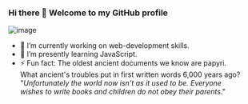 ### Hi there 👋 Welcome to my GitHub profile

<!--
**Gegardus/Gegardus** is a ✨ _special_ ✨ repository because its `README.md` (this file) appears on your GitHub profile.

Here are some ideas to get you started:

- 🔭 I’m currently working on web-development skills.
- 🌱 I’m currently learning JavaScript.
- 👯 I’m looking to collaborate on open source projects,
- 🤔 I’m looking for help with ...
- 💬 Ask me about ...
- 📫 How to reach me: ...
- 😄 Pronouns: ...
-->
![image](https://user-images.githubusercontent.com/52704856/151410072-6c9dd76f-015d-4150-9dc3-c7a199796fbe.png)

- 🔭 I’m currently working on web-development skills.
- 🌱 I’m presently learning JavaScript.
- ⚡ Fun fact: The oldest ancient documents we know are papyri. <br> What ancient's troubles put in first written words 6,000 years ago? <br> "_Unfortunately the world now isn't as it used to be. Everyone <br> wishes to write books and children do not obey their parents_."




